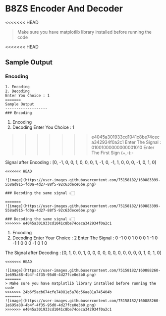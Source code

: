 # B8ZS Encoder And Decoder
<<<<<<< HEAD

> Make sure you have matplotlib library installed before running the code

<<<<<<< HEAD
## Sample Output

### Encoding

```
1. Encoding
2. Decoding
Enter You Choice : 1
=======
Sample Output
-------------------
### Encoding
```
1. Encoding
2. Decoding
Enter You Choice : 1 
>>>>>>> e4045a301933cd1041c8be74ceca342934f0a2c1
Enter The Signal : 01001000000000001010
Enter The First Sign (+,-):-

Signal after Encoding : [0, -1, 0, 0, 1, 0, 0, 0, 1, -1, 0, -1, 1, 0, 0, 0, -1, 0, 1, 0]
```
<<<<<<< HEAD

![image](https://user-images.githubusercontent.com/75158182/160883399-558ad915-fd0a-4d27-88f5-92c63dece6be.png)

### Decoding the same signal 👆🏻

=======
![image](https://user-images.githubusercontent.com/75158182/160883399-558ad915-fd0a-4d27-88f5-92c63dece6be.png)

### Decoding the same signal 👆🏻
>>>>>>> e4045a301933cd1041c8be74ceca342934f0a2c1
```
1. Encoding
2. Decoding
Enter Your Choice : 2
Enter The Signal : 0 -1 0 0 1 0 0 0 1 -1 0 -1 1 0 0 0 -1 0 1 0

The Signal after Decoding : [0, 1, 0, 0, 1, 0, 0, 0, 0, 0, 0, 0, 0, 0, 0, 0, 1, 0, 1, 0]
```
<<<<<<< HEAD

![image](https://user-images.githubusercontent.com/75158182/160888260-1e695a88-4b4f-4f35-95d0-4d27fce0e3b0.png)
=======
> Make sure you have matplotlib library installed before running the code
>>>>>>> 24b6f5acb674cfe74081e5a78c56ae81a745404b
=======
![image](https://user-images.githubusercontent.com/75158182/160888260-1e695a88-4b4f-4f35-95d0-4d27fce0e3b0.png)
>>>>>>> e4045a301933cd1041c8be74ceca342934f0a2c1
